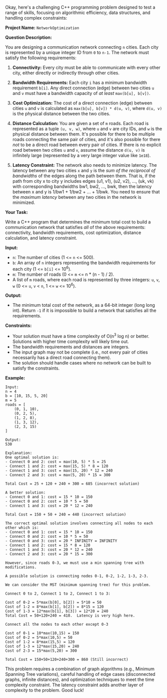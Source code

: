 Okay, here's a challenging C++ programming problem designed to test a range of skills, focusing on algorithmic efficiency, data structures, and handling complex constraints:

**Project Name:** `NetworkOptimization`

**Question Description:**

You are designing a communication network connecting `n` cities. Each city is represented by a unique integer ID from `0` to `n-1`.  The network must satisfy the following requirements:

1.  **Connectivity:** Every city must be able to communicate with every other city, either directly or indirectly through other cities.

2.  **Bandwidth Requirements:**  Each city `i` has a minimum bandwidth requirement `b[i]`.  Any direct connection (edge) between two cities `u` and `v` must have a bandwidth capacity of *at least* `max(b[u], b[v])`.

3.  **Cost Optimization:**  The cost of a direct connection (edge) between cities `u` and `v` is calculated as `max(b[u], b[v]) * d(u, v)`, where `d(u, v)` is the physical distance between the two cities.

4.  **Distance Calculation:** You are given a set of `m` roads. Each road is represented as a tuple `(u, v, w)`, where `u` and `v` are city IDs, and `w` is the physical distance between them.  It's possible for there to be multiple roads connecting the same pair of cities, and it's also possible for there *not* to be a direct road between every pair of cities.  If there is no explicit road between two cities `u` and `v`, assume the distance `d(u, v)` is infinitely large (represented by a very large integer value like `1e18`).

5.  **Latency Constraint:** The network also needs to minimize latency. The latency between any two cities `x` and `y` is the *sum of the reciprocal of bandwidths* of the edges along the path between them.  That is, if the path from city x to city y includes edges (u1, v1), (u2, v2), ..., (uk, vk) with corresponding bandwidths bw1, bw2, ..., bwk, then the latency between x and y is 1/bw1 + 1/bw2 + ... + 1/bwk. You need to ensure that the *maximum latency* between any two cities in the network is minimized.

**Your Task:**

Write a C++ program that determines the minimum total cost to build a communication network that satisfies *all* of the above requirements: connectivity, bandwidth requirements, cost optimization, distance calculation, and latency constraint.

**Input:**

*   `n`: The number of cities (1 <= `n` <= 500).
*   `b`: An array of `n` integers representing the bandwidth requirements for each city (1 <= `b[i]` <= 10<sup>6</sup>).
*   `m`: The number of roads (0 <= `m` <= n * (n - 1) / 2).
*   A list of `m` roads, where each road is represented by three integers: `u`, `v`, `w` (0 <= `u`, `v` < `n`, 1 <= `w` <= 10<sup>6</sup>).

**Output:**

*   The minimum total cost of the network, as a 64-bit integer (long long int). Return `-1` if it is impossible to build a network that satisfies all the requirements.

**Constraints:**

*   Your solution must have a time complexity of O(n<sup>3</sup> log n) or better. Solutions with higher time complexity will likely time out.
*   The bandwidth requirements and distances are integers.
*   The input graph may not be complete (i.e., not every pair of cities necessarily has a direct road connecting them).
*   The solution should handle cases where no network can be built to satisfy the constraints.

**Example:**

```
Input:
n = 4
b = [10, 15, 5, 20]
m = 5
roads = [
    (0, 1, 10),
    (0, 2, 5),
    (1, 2, 8),
    (1, 3, 12),
    (2, 3, 15)
]

Output:
530

Explanation:
One optimal solution is:
- Connect 0 and 2: cost = max(10, 5) * 5 = 25
- Connect 1 and 2: cost = max(15, 5) * 8 = 120
- Connect 1 and 3: cost = max(15, 20) * 12 = 240
- Connect 2 and 3: cost = max(5, 20) * 15 = 300

Total Cost = 25 + 120 + 240 + 300 = 685 (incorrect solution)

A better solution:
- Connect 0 and 1: cost = 15 * 10 = 150
- Connect 0 and 2: cost = 10 * 5 = 50
- Connect 1 and 3: cost = 20 * 12 = 240

Total Cost = 150 + 50 + 240 = 440 (incorrect solution)

The correct optimal solution involves connecting all nodes to each other which is:
- Connect 0 and 1: cost = 15 * 10 = 150
- Connect 0 and 2: cost = 10 * 5 = 50
- Connect 0 and 3: cost = 20 * INFINITY = INFINITY
- Connect 1 and 2: cost = 15 * 8 = 120
- Connect 1 and 3: cost = 20 * 12 = 240
- Connect 2 and 3: cost = 20 * 15 = 300

However, since roads 0-3, we must use a min spanning tree with modifications.

A possible solution is connecting nodes 0-1, 0-2, 1-2, 1-3, 2-3.

We can consider the MST (minimum spanning tree) for this problem.

Connect 0 to 2, Connect 1 to 2, Connect 1 to 3:

Cost of 0-2 = 5*max(b[0], b[2]) = 5*10 = 50
Cost of 1-2 = 8*max(b[1], b[2]) = 8*15 = 120
Cost of 1-3 = 12*max(b[1], b[3]) = 12*20 = 240
Total Cost = 50+120+240 = 410.  Latency is very high here.

Connect all the nodes to each other except 0-3

Cost of 0-1 = 10*max(10,15) = 150
Cost of 0-2 = 5*max(10,5) = 50
Cost of 1-2 = 8*max(15,5) = 120
Cost of 1-3 = 12*max(15,20) = 240
Cost of 2-3 = 15*max(5,20) = 300

Total Cost = 150+50+120+240+300 = 860 (Still incorrect)

```
This problem requires a combination of graph algorithms (e.g., Minimum Spanning Tree variations), careful handling of edge cases (disconnected graphs, infinite distances), and optimization techniques to meet the time complexity constraint.  The latency constraint adds another layer of complexity to the problem. Good luck!
